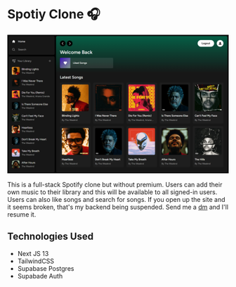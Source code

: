 # Spotiy Clone 🎧

![Hero Page Image](https://github.com/anav5704/spotify-clone/blob/main/docs/hero.png)

This is a full-stack Spotify clone but without premium. Users can add their own music to their library and this will be available to all signed-in users. Users can also like songs and search for songs. If you open up the site and it seems broken, that's my backend being suspended. Send me a [dm](https://www.instagram.com/) and I'll resume it.

## Technologies Used
- Next JS 13
- TailwindCSS
- Supabase  Postgres
- Supabade Auth
